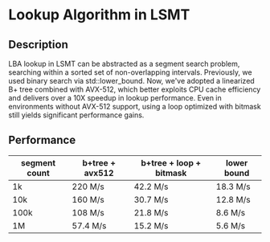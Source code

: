 # Lookup Algorithm in LSMT

## Description

LBA lookup in LSMT can be abstracted as a segment search problem, searching within a sorted set of non-overlapping intervals. Previously, we used binary search via std::lower_bound. Now, we've adopted a linearized B+ tree combined with AVX-512, which better exploits CPU cache efficiency and delivers over a 10X speedup in lookup performance. Even in environments without AVX-512 support, using a loop optimized with bitmask still yields significant performance gains.


## Performance

| segment count | b+tree + avx512 | b+tree + loop + bitmask | lower bound |
|---------------|-----------------|---------------|-------------|
| 1k   | 220 M/s | 42.2 M/s | 18.3 M/s |
| 10k  | 160 M/s | 30.7 M/s | 12.8 M/s |
| 100k | 108 M/s | 21.8 M/s | 8.6 M/s  |
| 1M   | 57.4 M/s | 15.2 M/s | 5.6 M/s  |